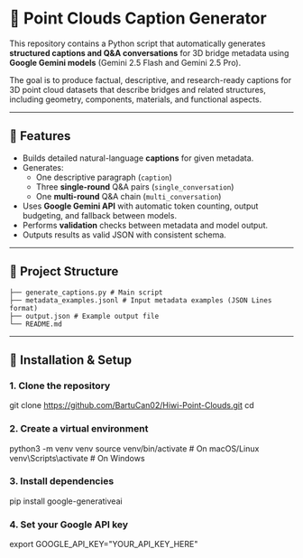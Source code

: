 # 🧠 Point Clouds Caption Generator

This repository contains a Python script that automatically generates **structured captions and Q&A conversations** for 3D bridge metadata using **Google Gemini models** (Gemini 2.5 Flash and Gemini 2.5 Pro).

The goal is to produce factual, descriptive, and research-ready captions for 3D point cloud datasets that describe bridges and related structures, including geometry, components, materials, and functional aspects.

---

## 🚀 Features

- Builds detailed natural-language **captions** for given metadata.
- Generates:
  - One descriptive paragraph (`caption`)
  - Three **single-round** Q&A pairs (`single_conversation`)
  - One **multi-round** Q&A chain (`multi_conversation`)
- Uses **Google Gemini API** with automatic token counting, output budgeting, and fallback between models.
- Performs **validation** checks between metadata and model output.
- Outputs results as valid JSON with consistent schema.

---

## 📂 Project Structure
```
├── generate_captions.py # Main script 
├── metadata_examples.jsonl # Input metadata examples (JSON Lines format)
├── output.json # Example output file
└── README.md 
```

---

## 🧰 Installation & Setup

### 1. Clone the repository

git clone https://github.com/BartuCan02/Hiwi-Point-Clouds.git
cd <your-repo-name>

### 2. Create a virtual environment
python3 -m venv venv
source venv/bin/activate   # On macOS/Linux
venv\Scripts\activate      # On Windows

### 3. Install dependencies
pip install google-generativeai


### 4. Set your Google API key
export GOOGLE_API_KEY="YOUR_API_KEY_HERE"
